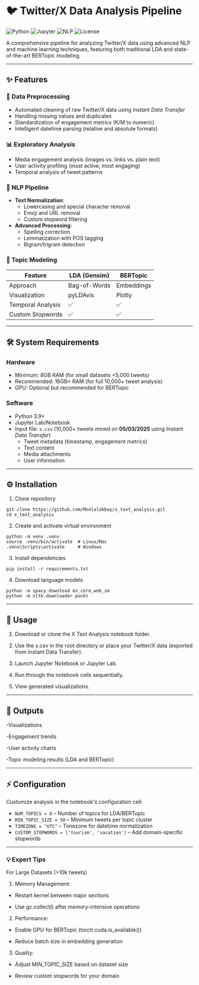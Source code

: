 # 🐦 Twitter/X Data Analysis Pipeline

![Python](https://img.shields.io/badge/python-3.9%2B-blue)
![Jupyter](https://img.shields.io/badge/Jupyter-Notebook-orange)
![NLP](https://img.shields.io/badge/NLP-SpaCy%2FBERTopic-green)
![License](https://img.shields.io/badge/License-MIT-blue)

A comprehensive pipeline for analyzing Twitter/X data using advanced NLP and machine learning techniques, featuring both traditional LDA and state-of-the-art BERTopic modeling.

---

## ✨ Features

### 🧹 Data Preprocessing
- Automated cleaning of raw Twitter/X data using *Instant Data Transfer*
- Handling missing values and duplicates
- Standardization of engagement metrics (K/M to numeric)
- Intelligent datetime parsing (relative and absolute formats)
  
### 📊 Exploratory Analysis
- Media engagement analysis (images vs. links vs. plain text)
- User activity profiling (most active, most engaging)
- Temporal analysis of tweet patterns

### 🧠 NLP Pipeline
- **Text Normalization**:
  - Lowercasing and special character removal
  - Emoji and URL removal
  - Custom stopword filtering
- **Advanced Processing**:
  - Spelling correction 
  - Lemmatization with POS tagging
  - Bigram/trigram detection

### 🤖 Topic Modeling
| Feature          | LDA (Gensim) | BERTopic |
|------------------|--------------|----------|
| Approach         | Bag-of-Words | Embeddings |
| Visualization    | pyLDAvis     | Plotly   |
| Temporal Analysis| ✅           | ✅       |
| Custom Stopwords | ✅           | ✅       |

---
    
## 🛠 System Requirements

### Hardware
- Minimum: 8GB RAM (for small datasets <5,000 tweets)
- Recommended: 16GB+ RAM (for full 10,000+ tweet analysis)
- GPU: Optional but recommended for BERTopic

### Software
- Python 3.9+
- Jupyter Lab/Notebook
- Input file: `x.csv` (10,000+ tweets mined on **05/03/2025** using *Instant Data Transfer*)
  - Tweet metadata (timestamp, engagement metrics)
  - Text content
  - Media attachments
  - User information

---

## ⚙️ Installation

1. Clone repository
```shell
git clone https://github.com/Monlalakbay/x_text_analysis.git
cd x_text_analysis
```

2. Create and activate virtual environment
```shell
python -m venv .venv
source .venv/bin/activate  # Linux/Mac
.venv\Scripts\activate     # Windows
```

3. Install dependencies
```shell
pip install -r requirements.txt
```

4. Download language models
```shell
python -m spacy download en_core_web_sm
python -m nltk.downloader punkt
```

---

## 🚀 Usage
1. Download or clone the X Text Analysis notebook folder.

2. Use the x.csv in the root directory or place your Twitter/X data (exported from Instant Data Transfer).

3. Launch Jupyter Notebook or Jupyter Lab.

4. Run through the notebook cells sequentially.

5. View generated visualizations. 

---

## 📂 Outputs

-Visualizations

-Engagement trends

-User activity charts

-Topic modeling results (LDA and BERTopic)

---

## ⚡ Configuration
Customize analysis in the notebook's configuration cell:

- `NUM_TOPICS = 8` – Number of topics for LDA/BERTopic  
- `MIN_TOPIC_SIZE = 50` – Minimum tweets per topic cluster  
- `TIMEZONE = "UTC"` – Timezone for datetime normalization  
- `CUSTOM_STOPWORDS = ['tourism', 'vacation']` – Add domain-specific stopwords  

---


### 💡 Expert Tips
For Large Datasets (>10k tweets)
1. Memory Management:

- Restart kernel between major sections

- Use gc.collect() after memory-intensive operations
  

2. Performance:

- Enable GPU for BERTopic (torch.cuda.is_available())

- Reduce batch size in embedding generation
  

3. Quality:

- Adjust MIN_TOPIC_SIZE based on dataset size

- Review custom stopwords for your domain

